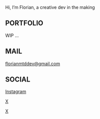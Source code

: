  Hi, I’m Florian, a creative dev in the making

PORTFOLIO
----------------------------------------------------------------------------------------------------------------------------------------------------
WIP ...

MAIL
----------------------------------------------------------------------------------------------------------------------------------------------------
florianmtddev@gmail.com

SOCIAL
----------------------------------------------------------------------------------------------------------------------------------------------------
<a href="https://www.instagram.com/yesfloishere/" rel="nofollow">Instagram</a>

<a href="https://x.com/FlorianEiko" rel="nofollow">X</a>

<a href="https://x.com/FlorianEiko" rel="nofollow">X</a>
<!---
FlorianMtds/FlorianMtds is a ✨ special ✨ repository because its `README.md` (this file) appears on your GitHub profile.
You can click the Preview link to take a look at your changes.
--->

